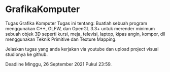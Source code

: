 # GrafikaKomputer
Tugas Grafika Komputer
Tugas ini tentang:
Buatlah sebuah program menggunakan C++, GLFW, dan OpenGL 3.3+ untuk merender minimum sebuah objek 3D seperti kursi, meja, televisi, laptop, kipas angin, kompor, dll menggunakan Teknik Primitive dan Texture Mapping. 

Jelaskan tugas yang anda kerjakan via youtube dan upload project visual studionya ke github. 

Deadline Minggu, 26 September 2021 Pukul 23:59.
